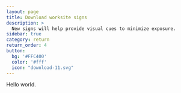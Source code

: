 ```yaml
---
layout: page
title: Download worksite signs
description: >
  New signs will help provide visual cues to minimize exposure.
sidebar: true
category: return
return_order: 4
button:
  bg: '#FFC400'
  color: '#fff'
  icon: "download-11.svg"
---
```


Hello world.
